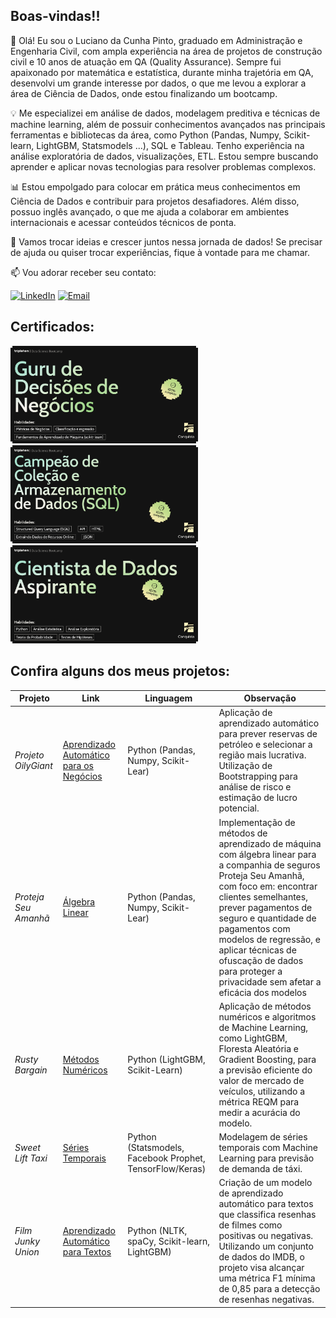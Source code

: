 ## Boas-vindas!!

👋 Olá! Eu sou o Luciano da Cunha Pinto, graduado em Administração e Engenharia Civil, com ampla experiência na área de projetos de construção civil e 10 anos de atuação em QA (Quality Assurance). Sempre fui apaixonado por matemática e estatística, durante minha trajetória em QA, desenvolvi um grande interesse por dados, o que me levou a explorar a área de Ciência de Dados, onde estou finalizando um bootcamp.

💡 Me especializei em análise de dados, modelagem preditiva e técnicas de machine learning, além de possuir conhecimentos avançados nas principais ferramentas e bibliotecas da área, como Python (Pandas, Numpy, Scikit-learn, LightGBM, Statsmodels ...), SQL e Tableau. Tenho experiência na análise exploratória de dados, visualizações, ETL. Estou sempre buscando aprender e aplicar novas tecnologias para resolver problemas complexos.

📊 Estou empolgado para colocar em prática meus conhecimentos em Ciência de Dados e contribuir para projetos desafiadores. Além disso, possuo inglês avançado, o que me ajuda a colaborar em ambientes internacionais e acessar conteúdos técnicos de ponta.

🚀 Vamos trocar ideias e crescer juntos nessa jornada de dados! Se precisar de ajuda ou quiser trocar experiências, fique à vontade para me chamar.

📫 Vou adorar receber seu contato:

[![LinkedIn](https://img.shields.io/badge/LinkedIn-0077B5?style=for-the-badge&logo=linkedin&logoColor=white)](https://www.linkedin.com/in/lucianolcp/)
[![Email](https://img.shields.io/badge/Email-D14836?style=for-the-badge&logo=gmail&logoColor=white)](mailto:dslucianopinto@gmail.com)

## Certificados:

<img src="Certificados/Decisões de Negócios.png" alt="Decisões de Negócios" width="300"/>
<img src="Certificados/SQL.png" alt="SQL" width="300"/>
<img src="Certificados/Asp Cientista de dados.png" alt="Cientista de Dados Aspirante" width="300"/>

## Confira alguns dos meus projetos:

| **Projeto**            | **Link**                          | **Linguagem** | **Observação**           |
|------------------------|-----------------------------------|---------------|--------------------------|
| *Projeto OilyGiant*    | [Aprendizado Automático para os Negócios](https://github.com/lucianolcp/projetosbootcamp/blob/main/Projetos/Sprint_10_Aprendizado_Autom%C3%A1tico_para_os_Neg%C3%B3cios.ipynb)  | Python (Pandas, Numpy, Scikit-Lear)        |  Aplicação de aprendizado automático para prever reservas de petróleo e selecionar a região mais lucrativa. Utilização de Bootstrapping para análise de risco e estimação de lucro potencial.  |
| *Proteja Seu Amanhã*     | [Álgebra Linear](https://github.com/lucianolcp/projetosbootcamp/blob/main/Projetos/Sprint_11_%C3%81lgebra_Linear.ipynb)  | Python (Pandas, Numpy, Scikit-Lear)            | Implementação de métodos de aprendizado de máquina com álgebra linear para a companhia de seguros Proteja Seu Amanhã, com foco em: encontrar clientes semelhantes, prever pagamentos de seguro e quantidade de pagamentos com modelos de regressão, e aplicar técnicas de ofuscação de dados para proteger a privacidade sem afetar a eficácia dos modelos        |
| *Rusty Bargain*     | [Métodos Numéricos](https://github.com/lucianolcp/projetosbootcamp/blob/main/Projetos/Sprint_12_M%C3%A9todos_Num%C3%A9ricos.ipynb)  | Python (LightGBM, Scikit-Learn)           | Aplicação de métodos numéricos e algoritmos de Machine Learning, como LightGBM, Floresta Aleatória e Gradient Boosting, para a previsão eficiente do valor de mercado de veículos, utilizando a métrica REQM para medir a acurácia do modelo.      |
| *Sweet Lift Taxi*     | [Séries Temporais](https://github.com/lucianolcp/projetosbootcamp/blob/main/Projetos/Sprint_13_S%C3%A9ries_Temporais.ipynb)  | Python (Statsmodels, Facebook Prophet, TensorFlow/Keras)           | Modelagem de séries temporais com Machine Learning para previsão de demanda de táxi.      |  
| *Film Junky Union*     | [Aprendizado Automático para Textos](https://github.com/lucianolcp/projetosbootcamp/blob/main/Projetos/Sprint_14_Aprendizado_Autom%C3%A1tico_para_Textos.ipynb)  | Python (NLTK, spaCy, Scikit-learn, LightGBM)           | Criação de um modelo de aprendizado automático para textos que classifica resenhas de filmes como positivas ou negativas. Utilizando um conjunto de dados do IMDB, o projeto visa alcançar uma métrica F1 mínima de 0,85 para a detecção de resenhas negativas.      |  

<!--
**lucianolcp/lucianolcp** is a ✨ _special_ ✨ repository because its `README.md` (this file) appears on your GitHub profile.

Here are some ideas to get you started:

- 🔭 I’m currently working on ...
- 🌱 I’m currently learning ...
- 👯 I’m looking to collaborate on ...
- 🤔 I’m looking for help with ...
- 💬 Ask me about ...
- 📫 How to reach me: ...
- 😄 Pronouns: ...
- ⚡ Fun fact: ...
-->
